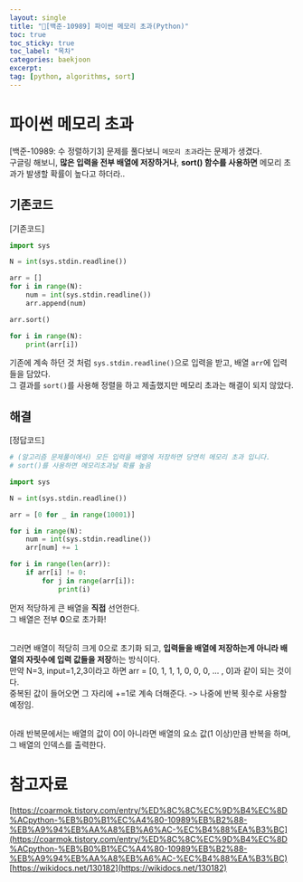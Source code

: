```yaml
---
layout: single
title: "📘[백준-10989] 파이썬 메모리 초과(Python)"
toc: true
toc_sticky: true
toc_label: "목차"
categories: baekjoon
excerpt:
tag: [python, algorithms, sort]
---
```


# 파이썬 메모리 초과
[백준-10989: 수 정렬하기3] 문제를 풀다보니 `메모리 초과`라는 문제가 생겼다.  
구글링 해보니, **많은 입력을 전부 배열에 저장하거나**, **sort() 함수를 사용하면** 메모리 초과가 발생할 확률이 높다고 하더라..  

## 기존코드
[기존코드]  
```python
import sys

N = int(sys.stdin.readline())

arr = []
for i in range(N):
    num = int(sys.stdin.readline())
    arr.append(num)

arr.sort()

for i in range(N):
    print(arr[i])
```  
기존에 계속 하던 것 처럼 `sys.stdin.readline()`으로 입력을 받고, 배열 `arr`에 입력들을 담았다.  
그 결과를 `sort()`를 사용해 정렬을 하고 제출했지만 메모리 초과는 해결이 되지 않았다.  

## 해결
[정답코드]  
```python
# (알고리즘 문제풀이에서) 모든 입력을 배열에 저장하면 당연히 메모리 초과 입니다.
# sort()를 사용하면 메모리초과날 확률 높음

import sys

N = int(sys.stdin.readline())

arr = [0 for _ in range(10001)]

for i in range(N):
    num = int(sys.stdin.readline())
    arr[num] += 1

for i in range(len(arr)):
    if arr[i] != 0:
        for j in range(arr[i]):
            print(i)
```  
먼저 적당하게 큰 배열을 **직접** 선언한다.  
그 배열은 전부 **0**으로 초가화!  
<br>

그러면 배열이 적당히 크게 0으로 초기화 되고, **입력들을 배열에 저장하는게 아니라 배열의 자릿수에 입력 값들을 저장**하는 방식이다.  
만약 N=3, input=1,2,3이라고 하면 arr = [0, 1, 1, 1, 0, 0, 0, ... , 0]과 같이 되는 것이다.  
중복된 값이 들어오면 그 자리에 +=1로 계속 더해준다. -> 나중에 반복 횟수로 사용할 예정임.  
<br>

아래 반복문에서는 배열의 값이 0이 아니라면 배열의 요소 값(1 이상)만큼 반복을 하며, 그 배열의 인덱스를 출력한다.  

# 참고자료
[https://coarmok.tistory.com/entry/%ED%8C%8C%EC%9D%B4%EC%8D%ACpython-%EB%B0%B1%EC%A4%80-10989%EB%B2%88-%EB%A9%94%EB%AA%A8%EB%A6%AC-%EC%B4%88%EA%B3%BC](https://coarmok.tistory.com/entry/%ED%8C%8C%EC%9D%B4%EC%8D%ACpython-%EB%B0%B1%EC%A4%80-10989%EB%B2%88-%EB%A9%94%EB%AA%A8%EB%A6%AC-%EC%B4%88%EA%B3%BC)  
[https://wikidocs.net/130182](https://wikidocs.net/130182)